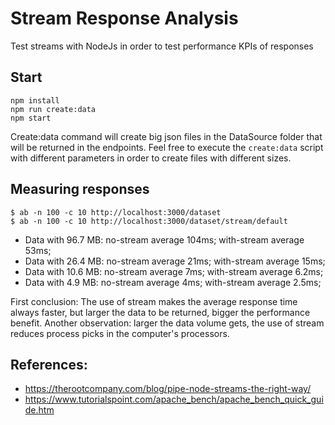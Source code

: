# Stream Response Analysis

Test streams with NodeJs in order to test performance KPIs of responses

## Start

```shell
npm install
npm run create:data
npm start
```

Create:data command will create big json files in the DataSource folder that will be returned in the endpoints.
Feel free to execute the `create:data` script with different parameters in order to create files with different sizes.

## Measuring responses

```shell
$ ab -n 100 -c 10 http://localhost:3000/dataset
$ ab -n 100 -c 10 http://localhost:3000/dataset/stream/default
```

* Data with 96.7 MB: no-stream average 104ms; with-stream average 53ms;
* Data with 26.4 MB: no-stream average 21ms; with-stream average 15ms;
* Data with 10.6 MB: no-stream average 7ms; with-stream average 6.2ms;
* Data with  4.9 MB: no-stream average 4ms; with-stream average 2.5ms;

First conclusion:
The use of stream makes the average response time always faster, but larger the data to be returned, bigger the
performance benefit. Another observation: larger the data volume gets, the use of stream reduces process picks
in the computer's processors.

## References:
- https://therootcompany.com/blog/pipe-node-streams-the-right-way/
- https://www.tutorialspoint.com/apache_bench/apache_bench_quick_guide.htm